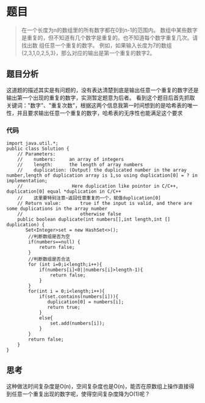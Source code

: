 # 题目
>在一个长度为n的数组里的所有数字都在0到n-1的范围内。 数组中某些数字是重复的，但不知道有几个数字是重复的。也不知道每个数字重复几次。请找出数
>组任意一个重复的数字。 例如，如果输入长度为7的数组{2,3,1,0,2,5,3}，那么对应的输出是第一个重复的数字2。

## 题目分析
这道题的描述其实是有问题的，没有表达清楚到底是输出任意一个重复的数字还是输出第一个出现的重复的数字，实测暂定题意为后者。
看到这个题目后首先抓取关键词："数字"、"重复次数"，根据这两个信息我第一时间想到的是哈希表的唯一性，并且要求输出任意一个重复的数字，哈希表的无序性也能满足这个要求

### 代码
```
import java.util.*;
public class Solution {
    // Parameters:
    //    numbers:     an array of integers
    //    length:      the length of array numbers
    //    duplication: (Output) the duplicated number in the array number,length of duplication array is 1,so using duplication[0] = ? in implementation;
    //                  Here duplication like pointor in C/C++, duplication[0] equal *duplication in C/C++
    //    这里要特别注意~返回任意重复的一个，赋值duplication[0]
    // Return value:       true if the input is valid, and there are some duplications in the array number
    //                     otherwise false
    public boolean duplicate(int numbers[],int length,int [] duplication) {
       Set<Integer>set = new HashSet<>();
        //判断数组是否为空
        if(numbers==null) {
            return false;
        }
        //判断数组是否合法
        for (int i=0;i<length;i++){
            if(numbers[i]<0||numbers[i]>length-1){
                return false;
            }
        }
        for(int i = 0;i<length;i++){
            if(set.contains(numbers[i])){
               duplication[0] = numbers[i];
               return true;
            }
            else{
                set.add(numbers[i]);
            }
        }
        return false;
    }
}
```
## 思考
这种做法时间复杂度是O(n)，空间复杂度也是O(n)，能否在原数组上操作直接得到任意一个重复出现的数字呢，使得空间复杂度降为O(1)呢？

